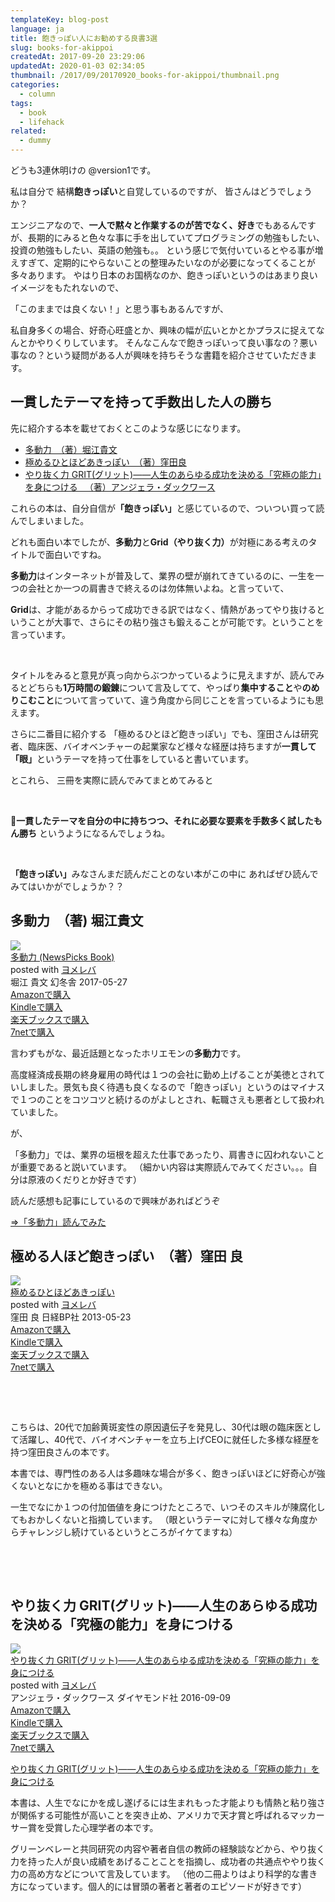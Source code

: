 ```yaml
---
templateKey: blog-post
language: ja
title: 飽きっぽい人にお勧めする良書3選
slug: books-for-akippoi
createdAt: 2017-09-20 23:29:06
updatedAt: 2020-01-03 02:34:05
thumbnail: /2017/09/20170920_books-for-akippoi/thumbnail.png
categories:
  - column
tags:
  - book
  - lifehack
related:
  - dummy
---
```


どうも3連休明けの
@version1です。

私は自分で
結構<strong>飽きっぽい</strong>と自覚しているのですが、
皆さんはどうでしょうか？

エンジニアなので、<strong>一人で黙々と作業するのが苦でなく、好き</strong>でもあるんですが、長期的にみると色々な事に手を出していてプログラミングの勉強もしたい、投資の勉強もしたい、英語の勉強も。。
という感じで気付いているとやる事が増えすぎて、定期的にやらないことの整理みたいなのが必要になってくることが多々あります。
やはり日本のお国柄なのか、飽きっぽいというのはあまり良いイメージをもたれないので、

「このままでは良くない！」と思う事もあるんですが、


私自身多くの場合、好奇心旺盛とか、興味の幅が広いとかとかプラスに捉えてなんとかやりくりしています。
そんなこんなで飽きっぽいって良い事なの？悪い事なの？という疑問がある人が興味を持ちそうな書籍を紹介させていただきます。

<h2 class="chapter">一貫したテーマを持って手数出した人の勝ち</h2>

先に紹介する本を載せておくとこのような感じになります。
<ul>
 	<li><a href="http://amzn.to/2w6ARbX">多動力　（著）堀江貴文</a></li>
 	<li><a href="http://amzn.to/2w7rmcf">極めるひとほどあきっぽい　（著）窪田良</a></li>
 	<li><a href="http://amzn.to/2xi5Inn">やり抜く力 GRIT(グリット)――人生のあらゆる成功を決める「究極の能力」を身につける 　（著）アンジェラ・ダックワース</a></li>
</ul>
これらの本は、自分自信が<strong>「飽きっぽい」</strong>と感じているので、ついつい買って読んでしまいました。


どれも面白い本でしたが、<strong>多動力</strong>と<strong>Grid（やり抜く力）</strong>が対極にある考えのタイトルで面白いですね。

<strong>多動力</strong>はインターネットが普及して、業界の壁が崩れてきているのに、一生を一つの会社とか一つの肩書きで終えるのは勿体無いよね。と言っていて、

<strong>Grid</strong>は、才能があるからって成功できる訳ではなく、情熱があってやり抜けるということが大事で、さらにその粘り強さも鍛えることが可能です。ということを言っています。

&nbsp;

タイトルをみると意見が真っ向からぶつかっているように見えますが、読んでみるとどちらも<strong>1万時間の鍛錬</strong>について言及してて、やっぱり<strong>集中すること</strong>や<strong>のめりこむこと</strong>について言っていて、違う角度から同じことを言っているようにも思えます。

さらに二番目に紹介する
「極めるひとほど飽きっぽい」でも、窪田さんは研究者、臨床医、バイオベンチャーの起業家など様々な経歴は持ちますが<strong>一貫して</strong><strong> 「眼」</strong>というテーマを持って仕事をしていると書いています。

とこれら、
三冊を実際に読んでみてまとめてみると

&nbsp;

<strong>一貫したテーマを自分の中に持ちつつ、それに必要な要素を手数多く試したもん勝ち</strong>
というようになるんでしょうね。

&nbsp;

<strong>「飽きっぽい」</strong>みなさんまだ読んだことのない本がこの中に
あればぜひ読んでみてはいかがでしょうか？？

<h2 class="chapter">多動力　（著) 堀江貴文</h2>
<div class="cstmreba"><div class="booklink-box"><div class="booklink-image"><a href="http://www.amazon.co.jp/exec/obidos/asin/4344031156/llg01-22/" target="_blank" rel="nofollow" ><img src="https://images-fe.ssl-images-amazon.com/images/I/51of-IcKWRL._SL320_.jpg" style="border: none;" /></a></div><div class="booklink-info"><div class="booklink-name"><a href="http://www.amazon.co.jp/exec/obidos/asin/4344031156/llg01-22/" target="_blank" rel="nofollow" >多動力 (NewsPicks Book)</a><div class="booklink-powered-date">posted with <a href="https://yomereba.com" rel="nofollow" target="_blank">ヨメレバ</a></div></div><div class="booklink-detail">堀江 貴文 幻冬舎 2017-05-27    </div><div class="booklink-link2"><div class="shoplinkamazon"><a href="http://www.amazon.co.jp/exec/obidos/asin/4344031156/llg01-22/" target="_blank" rel="nofollow" >Amazonで購入</a></div><div class="shoplinkkindle"><a href="http://www.amazon.co.jp/exec/obidos/ASIN/B072HVZ9RF/llg01-22/" target="_blank" rel="nofollow" >Kindleで購入</a></div><div class="shoplinkrakuten"><a href="https://hb.afl.rakuten.co.jp/hgc/163854b7.d97e8d5b.163854b8.3c41ae34/?pc=http%3A%2F%2Fbooks.rakuten.co.jp%2Frb%2F14918400%2F%3Fscid%3Daf_ich_link_urltxt%26m%3Dhttp%3A%2F%2Fm.rakuten.co.jp%2Fev%2Fbook%2F" target="_blank" rel="nofollow" >楽天ブックスで購入</a></div><div class="shoplinkseven"><a href="https://px.a8.net/svt/ejp?a8mat=2TXHHI+FDP7OQ+2N1Y+BW8O2&a8ejpredirect=http%3A%2F%2F7af-ent.omni7.jp%2Frelay%2Faffiliate%2FentranceProcess.do%3Furl%3Dhttp%253A%252F%252F7net.omni7.jp%252Fsearch%252F%253FsearchKeywordFlg%253D1%2526keyword%253D4-34-403115-9%252520%25257C%2525204-344-03115-9%252520%25257C%2525204-3440-3115-9%252520%25257C%2525204-34403-115-9%252520%25257C%2525204-344031-15-9%252520%25257C%2525204-3440311-5-9" target="_blank" rel="nofollow" >7netで購入</a><img border="0" width="1" height="1" src="https://www17.a8.net/0.gif?a8mat=2TXHHI+FDP7OQ+2N1Y+BW8O2" alt=""></div>            	  	  	  	</div></div><div class="booklink-footer"></div></div></div>


言わずもがな、最近話題となったホリエモンの<strong>多動力</strong>です。

高度経済成長期の終身雇用の時代は１つの会社に勤め上げることが美徳とされていしました。景気も良く待遇も良くなるので「飽きっぽい」というのはマイナスで１つのことをコツコツと続けるのがよしとされ、転職さえも悪者として扱われていました。

が、

「多動力」では、業界の垣根を超えた仕事であったり、肩書きに囚われないことが重要であると説いています。
（細かい内容は実際読んでみてください。。。自分は原液のくだりとか好きです）

読んだ感想も記事にしているので興味があればどうぞ

<a href="https://ver-1-0.net/2017/05/28/tado-ryoku/">=>「多動力」読んでみた</a>

<h2 class="chapter">極める人ほど飽きっぽい　（著）窪田 良</h2>
<div class="cstmreba"><div class="booklink-box"><div class="booklink-image"><a href="http://www.amazon.co.jp/exec/obidos/asin/4822274209/llg01-22/" target="_blank" rel="nofollow" ><img src="https://images-fe.ssl-images-amazon.com/images/I/513Eg1ZIsfL._SL320_.jpg" style="border: none;" /></a></div><div class="booklink-info"><div class="booklink-name"><a href="http://www.amazon.co.jp/exec/obidos/asin/4822274209/llg01-22/" target="_blank" rel="nofollow" >極めるひとほどあきっぽい</a><div class="booklink-powered-date">posted with <a href="https://yomereba.com" rel="nofollow" target="_blank">ヨメレバ</a></div></div><div class="booklink-detail">窪田 良 日経BP社 2013-05-23    </div><div class="booklink-link2"><div class="shoplinkamazon"><a href="http://www.amazon.co.jp/exec/obidos/asin/4822274209/llg01-22/" target="_blank" rel="nofollow" >Amazonで購入</a></div><div class="shoplinkkindle"><a href="http://www.amazon.co.jp/exec/obidos/ASIN/B00F3UTNUK/llg01-22/" target="_blank" rel="nofollow" >Kindleで購入</a></div><div class="shoplinkrakuten"><a href="https://hb.afl.rakuten.co.jp/hgc/163854b7.d97e8d5b.163854b8.3c41ae34/?pc=http%3A%2F%2Fbooks.rakuten.co.jp%2Frb%2F12279899%2F%3Fscid%3Daf_ich_link_urltxt%26m%3Dhttp%3A%2F%2Fm.rakuten.co.jp%2Fev%2Fbook%2F" target="_blank" rel="nofollow" >楽天ブックスで購入</a></div><div class="shoplinkseven"><a href="https://px.a8.net/svt/ejp?a8mat=2TXHHI+FDP7OQ+2N1Y+BW8O2&a8ejpredirect=http%3A%2F%2F7af-ent.omni7.jp%2Frelay%2Faffiliate%2FentranceProcess.do%3Furl%3Dhttp%253A%252F%252F7net.omni7.jp%252Fsearch%252F%253FsearchKeywordFlg%253D1%2526keyword%253D4-82-227420-7%252520%25257C%2525204-822-27420-7%252520%25257C%2525204-8222-7420-7%252520%25257C%2525204-82227-420-7%252520%25257C%2525204-822274-20-7%252520%25257C%2525204-8222742-0-7" target="_blank" rel="nofollow" >7netで購入</a><img border="0" width="1" height="1" src="https://www17.a8.net/0.gif?a8mat=2TXHHI+FDP7OQ+2N1Y+BW8O2" alt=""></div>            	  	  	  	</div></div><div class="booklink-footer"></div></div></div>

&nbsp;

&nbsp;

こちらは、20代で加齢黄斑変性の原因遺伝子を発見し、30代は眼の臨床医として活躍し、40代で、バイオベンチャーを立ち上げCEOに就任した多様な経歴を持つ窪田良さんの本です。

本書では、専門性のある人は多趣味な場合が多く、飽きっぽいほどに好奇心が強くないとなにかを極める事はできない。

一生でなにか１つの付加価値を身につけたところで、いつそのスキルが陳腐化してもおかしくないと指摘しています。
（眼というテーマに対して様々な角度からチャレンジし続けているというところがイケてますね）

&nbsp;

&nbsp;
<h2 class="chapter">やり抜く力 GRIT(グリット)――人生のあらゆる成功を決める「究極の能力」を身につける</h2>
<div class="cstmreba"><div class="booklink-box"><div class="booklink-image"><a href="http://www.amazon.co.jp/exec/obidos/asin/4478064806/llg01-22/" target="_blank" rel="nofollow" ><img src="https://images-fe.ssl-images-amazon.com/images/I/51VtDFjmZdL._SL320_.jpg" style="border: none;" /></a></div><div class="booklink-info"><div class="booklink-name"><a href="http://www.amazon.co.jp/exec/obidos/asin/4478064806/llg01-22/" target="_blank" rel="nofollow" >やり抜く力 GRIT(グリット)――人生のあらゆる成功を決める「究極の能力」を身につける</a><div class="booklink-powered-date">posted with <a href="https://yomereba.com" rel="nofollow" target="_blank">ヨメレバ</a></div></div><div class="booklink-detail">アンジェラ・ダックワース ダイヤモンド社 2016-09-09    </div><div class="booklink-link2"><div class="shoplinkamazon"><a href="http://www.amazon.co.jp/exec/obidos/asin/4478064806/llg01-22/" target="_blank" rel="nofollow" >Amazonで購入</a></div><div class="shoplinkkindle"><a href="http://www.amazon.co.jp/exec/obidos/ASIN/B01LMP9RLY/llg01-22/" target="_blank" rel="nofollow" >Kindleで購入</a></div><div class="shoplinkrakuten"><a href="https://hb.afl.rakuten.co.jp/hgc/163854b7.d97e8d5b.163854b8.3c41ae34/?pc=http%3A%2F%2Fbooks.rakuten.co.jp%2Frb%2F14398454%2F%3Fscid%3Daf_ich_link_urltxt%26m%3Dhttp%3A%2F%2Fm.rakuten.co.jp%2Fev%2Fbook%2F" target="_blank" rel="nofollow" >楽天ブックスで購入</a></div><div class="shoplinkseven"><a href="https://px.a8.net/svt/ejp?a8mat=2TXHHI+FDP7OQ+2N1Y+BW8O2&a8ejpredirect=http%3A%2F%2F7af-ent.omni7.jp%2Frelay%2Faffiliate%2FentranceProcess.do%3Furl%3Dhttp%253A%252F%252F7net.omni7.jp%252Fsearch%252F%253FsearchKeywordFlg%253D1%2526keyword%253D4-47-806480-1%252520%25257C%2525204-478-06480-1%252520%25257C%2525204-4780-6480-1%252520%25257C%2525204-47806-480-1%252520%25257C%2525204-478064-80-1%252520%25257C%2525204-4780648-0-1" target="_blank" rel="nofollow" >7netで購入</a><img border="0" width="1" height="1" src="https://www17.a8.net/0.gif?a8mat=2TXHHI+FDP7OQ+2N1Y+BW8O2" alt=""></div>            	  	  	  	</div></div><div class="booklink-footer"></div></div></div>

<a href="http://amzn.to/2xgN4vO">やり抜く力 GRIT(グリット)――人生のあらゆる成功を決める「究極の能力」を身につける</a>


本書は、人生でなにかを成し遂げるには生まれもった才能よりも情熱と粘り強さが関係する可能性が高いことを突き止め、アメリカで天才賞と呼ばれるマッカーサー賞を受賞した心理学者の本です。

グリーンベレーと共同研究の内容や著者自信の教師の経験談などから、やり抜く力を持った人が良い成績をあげることことを指摘し、成功者の共通点ややり抜く力の高め方などについて言及しています。
（他の二冊よりはより科学的な書き方になっています。個人的には冒頭の著者と著者のエピソードが好きです）

&nbsp;
